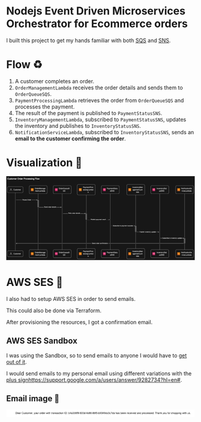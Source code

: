 # Nodejs Event Driven Microservices Orchestrator for Ecommerce orders

I built this project to get my hands familiar with both [SQS](https://docs.aws.amazon.com/AWSSimpleQueueService/latest/SQSDeveloperGuide/welcome.html) and [SNS](https://docs.aws.amazon.com/de_de/mobile/sdkforxamarin/developerguide/sns.html).

# Flow ♻️

1. A customer completes an order.
2. `OrderManagementLambda` receives the order details and sends them to `OrderQueueSQS`.
3. `PaymentProcessingLambda` retrieves the order from `OrderQueueSQS` and processes the payment.
4. The result of the payment is published to `PaymentStatusSNS`.
5. `InventoryManagementLambda`, subscribed to `PaymentStatusSNS`, updates the inventory and publishes to `InventoryStatusSNS`.
6. `NotificationServiceLambda`, subscribed to `InventoryStatusSNS`, sends an **email to the customer confirming the order**.

# Visualization 👾

![image of architecture](./images/sequance-digram.png)

# AWS SES 📧

I also had to setup AWS SES in order to send emails.

This could also be done via Terraform.

After provisioning the resources, I got a confirmation email.

## AWS SES Sandbox

I was using the Sandbox, so to send emails to anyone I would have to [get out of it](https://docs.aws.amazon.com/ses/latest/dg/request-production-access.html).

I would send emails to my personal email using different variations with the [plus sign](https://support.google.com/a/users/answer/9282734?hl=en#)https://support.google.com/a/users/answer/9282734?hl=en#.

## Email image 🎉

![Screenshot 2024-01-30 at 17 24 45](./images/Screenshot.png)
